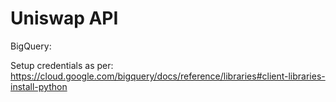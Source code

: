 # Uniswap API

BigQuery:

Setup credentials as per:
https://cloud.google.com/bigquery/docs/reference/libraries#client-libraries-install-python